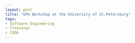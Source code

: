 ```yaml
---
layout: post
title: "GPU Workshop at the University of St.Petersburg"
tags:
- Software Engineering
- Trainings
- CUDA
---
```

